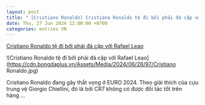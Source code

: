 ```yaml
---
layout: post
title: " [Cristiano Ronaldo] Cristiano Ronaldo tệ đi bởi phải đá cặp với Rafael Leao"
date: Thu, 27 Jun 2024 12:00:00 +0700
categories: entries VN
---
```

[Cristiano Ronaldo tệ đi bởi phải đá cặp với Rafael Leao](https://bongdaplus.vn/euro-cup-chau-au/cristiano-ronaldo-te-di-boi-phai-da-cap-voi-rafael-leao-4361392406.html)

![Cristiano Ronaldo tệ đi bởi phải đá cặp với Rafael Leao](https://cdn.bongdaplus.vn/Assets/Media/2024/06/28/97/Cristiano Ronaldo.jpg)

Cristiano Ronaldo đang gây thất vọng ở EURO 2024. Theo giải thích của cựu trung vệ Giorgio Chiellini, đó là bởi CR7 không có được đối tác tốt trên hàng ...

